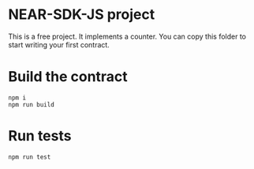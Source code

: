 # NEAR-SDK-JS  project

This is a free project. It implements a counter. You can copy this folder to start writing your first contract.

# Build the contract

```
npm i
npm run build
```

# Run tests
```
npm run test
```
